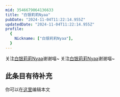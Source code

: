 ```yaml
---
mid: 3546679064136633
title: "白银莉莉Nyaa"
pubDate: "2024-11-04T11:22:14.955Z"
updatedDate: "2024-11-04T11:22:14.955Z"
profile:
  {
    Nickname: ["白银莉莉Nyaa"],
  }
---
```


关注[白银莉莉Nyaa](https://space.bilibili.com/3546679064136633)谢谢喵~ 关注[白银莉莉Nyaa](https://space.bilibili.com/3546679064136633)谢谢喵~

## 此条目有待补充
你可以在[这里](https://github.com/Yuhanawa/VTuber.ICU/edit/master/src/content/v/白银莉莉Nyaa/index.md)编辑本文
